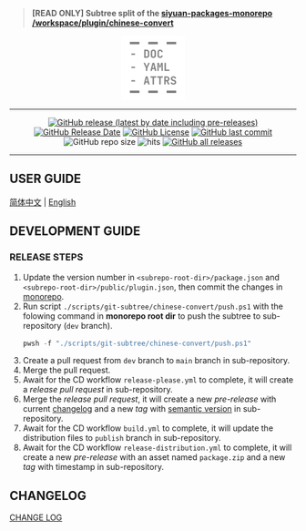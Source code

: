 > **[READ ONLY] Subtree split of the [siyuan-packages-monorepo](https://github.com/Zuoqiu-Yingyi/siyuan-packages-monorepo) [/workspace/plugin/chinese-convert](https://github.com/Zuoqiu-Yingyi/siyuan-packages-monorepo/tree/main/workspace/plugin/chinese-convert)**

<div align="center">
<img alt="icon" src="./public/icon.png" style="width: 8em; height: 8em;">

---
[![GitHub release (latest by date including pre-releases)](https://img.shields.io/github/v/release/Zuoqiu-Yingyi/siyuan-plugin-chinese-convert?include_prereleases&style=flat-square)](https://github.com/Zuoqiu-Yingyi/siyuan-plugin-chinese-convert/releases/latest)
[![GitHub Release Date](https://img.shields.io/github/release-date/Zuoqiu-Yingyi/siyuan-plugin-chinese-convert?style=flat-square)](https://github.com/Zuoqiu-Yingyi/siyuan-plugin-chinese-convert/releases/latest)
[![GitHub License](https://img.shields.io/github/license/Zuoqiu-Yingyi/siyuan-plugin-chinese-convert?style=flat-square)](https://github.com/Zuoqiu-Yingyi/siyuan-plugin-chinese-convert/blob/main/LICENSE)
[![GitHub last commit](https://img.shields.io/github/last-commit/Zuoqiu-Yingyi/siyuan-plugin-chinese-convert?style=flat-square)](https://github.com/Zuoqiu-Yingyi/siyuan-plugin-chinese-convert/commits/main)
![GitHub repo size](https://img.shields.io/github/repo-size/Zuoqiu-Yingyi/siyuan-plugin-chinese-convert?style=flat-square)
![hits](https://hits.b3log.org/Zuoqiu-Yingyi/siyuan-plugin-chinese-convert.svg)
[![GitHub all releases](https://img.shields.io/github/downloads/Zuoqiu-Yingyi/siyuan-plugin-chinese-convert/total?style=flat-square)](https://github.com/Zuoqiu-Yingyi/siyuan-plugin-chinese-convert/releases)

---
</div>

## USER GUIDE

[简体中文](./public/README_zh_CN.md) \| [English](./public/README.md)

## DEVELOPMENT GUIDE

### RELEASE STEPS

1. Update the version number in `<subrepo-root-dir>/package.json` and `<subrepo-root-dir>/public/plugin.json`, then commit the changes in [monorepo](https://github.com/Zuoqiu-Yingyi/siyuan-packages-monorepo).
2. Run script `./scripts/git-subtree/chinese-convert/push.ps1` with the folowing command in **monorepo root dir** to push the subtree to sub-repository (`dev` branch).
   ```powershell
   pwsh -f "./scripts/git-subtree/chinese-convert/push.ps1"
   ```
3. Create a pull request from `dev` branch to `main` branch in sub-repository.
4. Merge the pull request.
5. Await for the CD workflow `release-please.yml` to complete, it will create a *release pull request* in sub-repository.
6. Merge the *release pull request*, it will create a new *pre-release* with current [changelog](./CHANGELOG.md) and a new *tag* with [semantic version](https://semver.org/) in sub-repository.
7. Await for the CD workflow `build.yml` to complete, it will update the distribution files to `publish` branch in sub-repository.
8. Await for the CD workflow `release-distribution.yml` to complete, it will create a new *pre-release* with an asset named `package.zip` and a new *tag* with timestamp in sub-repository.

## CHANGELOG

[CHANGE LOG](./CHANGELOG.md)
